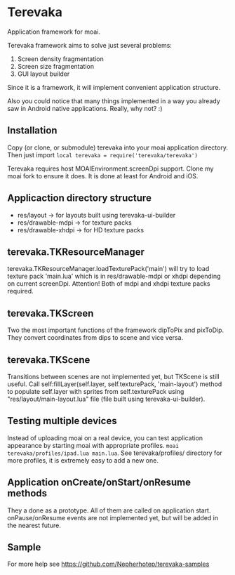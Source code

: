 Terevaka
========

Application framework for moai.

Terevaka framework aims to solve just several problems:

1. Screen density fragmentation
2. Screen size fragmentation
3. GUI layout builder

Since it is a framework, it will implement convenient application structure.

Also you could notice that many things implemented in a way you already saw in Android native applications. Really, why not? :)

Installation
---------

Copy (or clone, or submodule) terevaka into your moai application directory.
Then just import
```local terevaka = require('terevaka/terevaka')```

Terevaka requires host MOAIEnvironment.screenDpi support. Clone my moai fork to ensure it does. It is done at least for Android and iOS.

Applicaction directory structure
---------

 * res/layout -> for layouts built using terevaka-ui-builder
 * res/drawable-mdpi -> for texture packs
 * res/drawable-xhdpi -> for HD texture packs


terevaka.TKResourceManager
---------

terevaka.TKResourceManager.loadTexturePack('main') will try to load texture pack 'main.lua' which is in res/drawable-mdpi or xhdpi depending on current screenDpi.
Attention! Both of mdpi and xhdpi texture packs required.


terevaka.TKScreen
---------

Two the most important functions of the framework dipToPix and pixToDip. They convert coordinates from dips to scene and vice versa.


terevaka.TKScene
---------

Transitions between scenes are not implemented yet, but TKScene is still useful. Call self:fillLayer(self.layer, self.texturePack, 'main-layout') method to populate self.layer
with sprites from self.texturePack using "res/layout/main-layout.lua" file (file built using terevaka-ui-builder).

Testing multiple devices
---------

Instead of uploading moai on a real device, you can test application appearance by starting moai with appropriate profiles.
```moai terevaka/profiles/ipad.lua main.lua```. See terevaka/profiles/ directory for more profiles, it is extremely easy to add a new one.

Application onCreate/onStart/onResume methods
--------

They a done as a prototype. All of them are called on application start. onPause/onResume events are not implemented yet, but will be added in the nearest future.

Sample
--------

For more help see https://github.com/Nepherhotep/terevaka-samples
